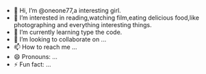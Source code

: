 - 👋 Hi, I’m @oneone77,a interesting girl.
- 👀 I’m interested in reading,watching film,eating delicious food,like photographing and everything interesting things.
- 🌱 I’m currently learning type the code.
- 💞️ I’m looking to collaborate on ...
- 📫 How to reach me ...
- 😄 Pronouns: ...
- ⚡ Fun fact: ...

<!---
oneone77/oneone77 is a ✨ special ✨ repository because its `README.md` (this file) appears on your GitHub profile.
You can click the Preview link to take a look at your changes.
--->
